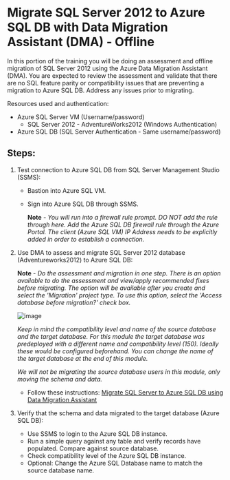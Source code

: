 # Migrate SQL Server 2012 to Azure SQL DB with Data Migration Assistant (DMA) - Offline

In this portion of the training you will be doing an assessment and offline migration of SQL Server 2012 using the Azure Data Migration Assistant (DMA). You are expected to review the assessment and validate that there are no SQL feature parity or compatibility issues that are preventing a migration to Azure SQL DB. Address any issues prior to migrating. 

Resources used and authentication: 
  - Azure SQL Server VM (Username/password)
    - SQL Server 2012 - AdventureWorks2012 (Windows Authentication)
  - Azure SQL DB (SQL Server Authentication - Same username/password)
 
 ## Steps:
 
1. Test connection to Azure SQL DB from SQL Server Management Studio (SSMS):
   - Bastion into Azure SQL VM. 
   - Sign into Azure SQL DB through SSMS. 
      
      **Note** - *You will run into a firewall rule prompt. DO NOT add the rule through here. Add the Azure SQL DB firewall rule through the Azure Portal. The client (Azure SQL VM) IP Address needs to be explicitly added in order to establish a connection.* 

2. Use DMA to assess and migrate SQL Server 2012 database (Adventureworks2012) to Azure SQL DB:
      
      **Note** - *Do the assessment and migration in one step. There is an option available to do the assessment and view/apply recommended fixes before migrating. The option will be available after you create and select the 'Migration' project type. To use this option, select the 'Access database before migration?' check box.* 
      
      ![image](https://user-images.githubusercontent.com/53837525/201004994-0abcccdd-3519-45db-840e-71369416385d.png)
      
      *Keep in mind the compatibility level and name of the source database and the target database. For this module the target database was predeployed with a different name and compatibility level (150). Ideally these would be configured beforehand. You can change the name of the target database at the end of this module.*
      
      *We will not be migrating the source database users in this module, only moving the schema and data.*
      
      - Follow these instructions: [Migrate SQL Server to Azure SQL DB using Data Migration Assistant](https://learn.microsoft.com/en-us/sql/dma/dma-migrateonpremsqltosqldb?view=sql-server-ver16)

3. Verify that the schema and data migrated to the target database (Azure SQL DB): 
    - Use SSMS to login to the Azure SQL DB instance. 
    - Run a simple query against any table and verify records have populated. Compare against source database. 
    - Check compatibility level of the Azure SQL DB instance. 
    - Optional: Change the Azure SQL Database name to match the source database name. 
